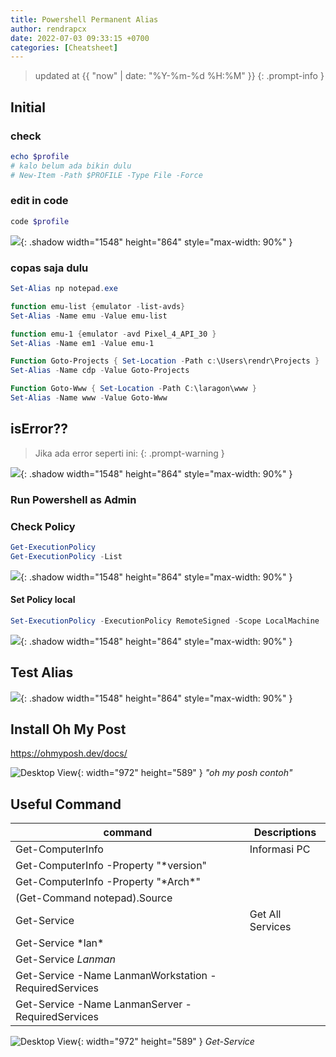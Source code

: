 ```yaml
---
title: Powershell Permanent Alias
author: rendrapcx
date: 2022-07-03 09:33:15 +0700
categories: [Cheatsheet]
---
```

> updated at {{ "now" | date: "%Y-%m-%d %H:%M" }}
{: .prompt-info }

## Initial

### check

```powershell
echo $profile
# kalo belum ada bikin dulu
# New-Item -Path $PROFILE -Type File -Force
```

### edit in code

```powershell
code $profile
```

![](https://i.imgur.com/uv9yGiJ.png){: .shadow width="1548" height="864" style="max-width: 90%" }

### copas saja dulu

```powershell
Set-Alias np notepad.exe

function emu-list {emulator -list-avds}
Set-Alias -Name emu -Value emu-list

function emu-1 {emulator -avd Pixel_4_API_30 }
Set-Alias -Name em1 -Value emu-1

Function Goto-Projects { Set-Location -Path c:\Users\rendr\Projects }
Set-Alias -Name cdp -Value Goto-Projects

Function Goto-Www { Set-Location -Path C:\laragon\www }
Set-Alias -Name www -Value Goto-Www
```

## isError??

> Jika ada error seperti ini:
{: .prompt-warning }

![](https://i.imgur.com/iQimbpM.png){: .shadow width="1548" height="864" style="max-width: 90%" }

### Run Powershell as Admin

### Check Policy

```powershell
Get-ExecutionPolicy
Get-ExecutionPolicy -List
```

![](https://i.imgur.com/bAA1gV4.png){: .shadow width="1548" height="864" style="max-width: 90%" }

#### Set Policy local

```powershell
Set-ExecutionPolicy -ExecutionPolicy RemoteSigned -Scope LocalMachine
```

![](https://i.imgur.com/1DNun9x.png){: .shadow width="1548" height="864" style="max-width: 90%" }

## Test Alias

![](https://i.imgur.com/lAH4uYp.png){: .shadow width="1548" height="864" style="max-width: 90%" }

## Install Oh My Post
<https://ohmyposh.dev/docs/>

![Desktop View](https://i.imgur.com/PYW2zgn.png){: width="972" height="589" }
_"oh my posh contoh"_

## Useful Command

| command                                               | Descriptions     |
| ----------------------------------------------------- | ---------------- |
| Get-ComputerInfo                                      | Informasi PC     |
| Get-ComputerInfo -Property "*version"                 |                  |
| Get-ComputerInfo -Property "\*Arch*"                  |                  |
| (Get-Command notepad).Source                          |                  |
| Get-Service                                           | Get All Services |
| Get-Service \*lan*                                    |                  |
| Get-Service *Lanman*                                  |                  |
| Get-Service -Name LanmanWorkstation -RequiredServices |                  |
| Get-Service -Name LanmanServer -RequiredServices      |                  |

![Desktop View](https://i.imgur.com/0odCft0.png){: width="972" height="589" }
_Get-Service_